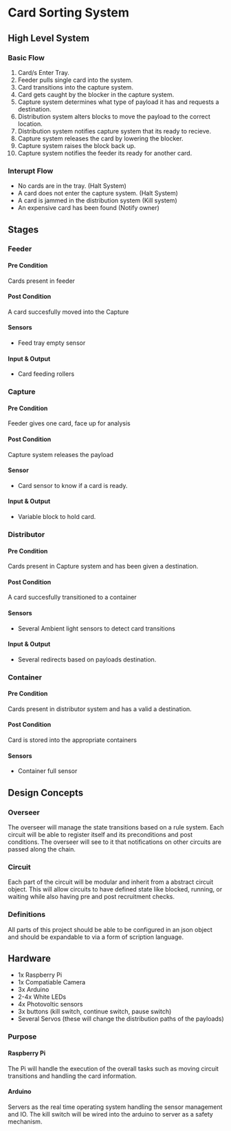 # Card Sorting System
## High Level System
### Basic Flow
1. Card/s Enter Tray.
2. Feeder pulls single card into the system.
3. Card transitions into the capture system.
4. Card gets caught by the blocker in the capture system.
5. Capture system determines what type of payload it has and requests a destination.
6. Distribution system alters blocks to move the payload to the correct location.
7. Distribution system notifies capture system that its ready to recieve.
8. Capture system releases the card by lowering the blocker.
9. Capture system raises the block back up.
10. Capture system notifies the feeder its ready for another card.

### Interupt Flow
- No cards are in the tray. (Halt System)
- A card does not enter the capture system. (Halt System)
- A card is jammed in the distribution system (Kill system)
- An expensive card has been found (Notify owner)


## Stages
### Feeder
#### Pre Condition
Cards present in feeder
#### Post Condition
A card succesfully moved into the Capture
#### Sensors
- Feed tray empty sensor
#### Input & Output
- Card feeding rollers

### Capture
#### Pre Condition
Feeder gives one card, face up for analysis
#### Post Condition
Capture system releases the payload
#### Sensor
- Card sensor to know if a card is ready.
#### Input & Output
- Variable block to hold card.

### Distributor
#### Pre Condition
Cards present in Capture system and has been given a destination.
#### Post Condition
A card succesfully transitioned to a container
#### Sensors
- Several Ambient light sensors to detect card transitions
#### Input & Output
- Several redirects based on payloads destination.

### Container
#### Pre Condition
Cards present in distributor system and has a valid a destination.
#### Post Condition
Card is stored into the appropriate containers
#### Sensors
- Container full sensor

## Design Concepts
### Overseer
The overseer will manage the state transitions based on a rule system. Each circuit will be able to register itself and its preconditions and post conditions. The overseer will see to it that notifications on other circuits are passed along the chain.

### Circuit
Each part of the circuit will be modular and inherit from a abstract circuit object. This will allow circuits to have defined state like blocked, running, or waiting while also having pre and post recruitment checks.

### Definitions
All parts of this project should be able to be configured in an json object and should be expandable to via a form of scription language.

## Hardware
- 1x Raspberry Pi
- 1x Compatiable Camera
- 3x Arduino
- 2-4x White LEDs
- 4x Photovoltic sensors
- 3x buttons (kill switch, continue switch, pause switch)
- Several Servos (these will change the distribution paths of the payloads)
### Purpose
#### Raspberry Pi
The Pi will handle the execution of the overall tasks such as moving circuit transitions and handling the card information.
#### Arduino
Servers as the real time operating system handling the sensor management and IO. The kill switch will be wired into the arduino to server as a safety mechanism. 